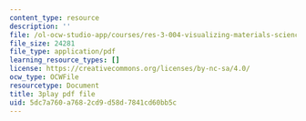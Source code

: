 ```yaml
---
content_type: resource
description: ''
file: /ol-ocw-studio-app/courses/res-3-004-visualizing-materials-science-fall-2017/5dc7a760a7682cd9d58d7841cd60bb5c_pRmUADgEf98.pdf
file_size: 24281
file_type: application/pdf
learning_resource_types: []
license: https://creativecommons.org/licenses/by-nc-sa/4.0/
ocw_type: OCWFile
resourcetype: Document
title: 3play pdf file
uid: 5dc7a760-a768-2cd9-d58d-7841cd60bb5c
---
```

